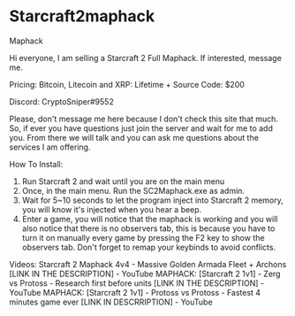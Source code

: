 # Starcraft2maphack
Maphack

Hi everyone, I am selling a Starcraft 2 Full Maphack. If interested, message me.

Pricing:
Bitcoin, Litecoin and XRP: Lifetime + Source Code: $200

Discord: CryptoSniper#9552

Please, don't message me here because I don't check this site that much. So, if ever you have questions just join the server and wait for me to add you. From there we will talk and you can ask me questions about the services I am offering.

How To Install:

1. Run Starcraft 2 and wait until you are on the main menu
2. Once, in the main menu. Run the SC2Maphack.exe as admin.
3. Wait for 5~10 seconds to let the program inject into Starcraft 2 memory, you will know it's injected when you hear a beep.
4. Enter a game, you will notice that the maphack is working and you will also notice that there is no observers tab, this is because you have to turn it on manually every game by pressing the F2 key to show the observers tab. Don't forget to remap your keybinds to avoid conflicts.



Videos:
Starcraft 2 Maphack 4v4 - Massive Golden Armada Fleet + Archons [LINK IN THE DESCRIPTION] - YouTube
MAPHACK: [Starcraft 2 1v1] - Zerg vs Protoss - Research first before units [LINK IN THE DESCRIPTION] - YouTube
MAPHACK: [Starcraft 2 1v1] - Protoss vs Protoss - Fastest 4 minutes game ever [LINK IN DESCRRIPTION] - YouTube
